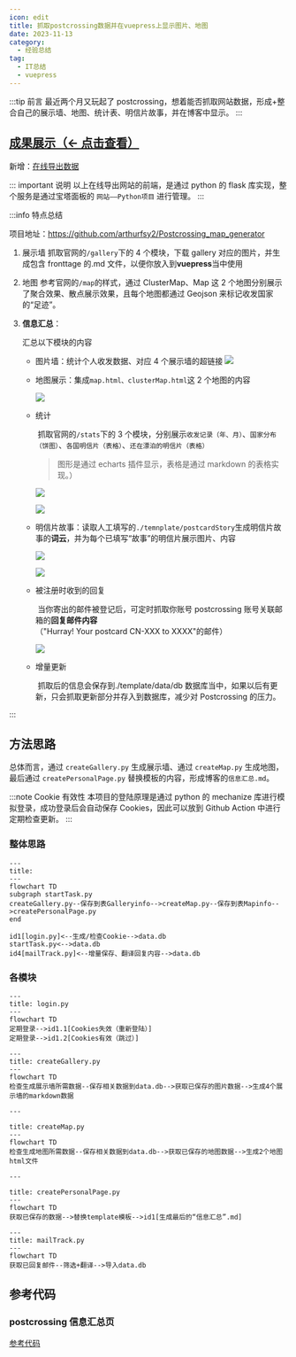```yaml
---
icon: edit
title: 抓取postcrossing数据并在vuepress上显示图片、地图
date: 2023-11-13
category:
  - 经验总结
tag:
  - IT总结
  - vuepress
---
```


:::tip 前言
最近两个月又玩起了 postcrossing，想着能否抓取网站数据，形成+整合自己的展示墙、地图、统计表、明信片故事，并在博客中显示。
:::

## [成果展示（← 点击查看）](/Arthur/postcrossing/信息汇总)

新增：[在线导出数据](https://pcrecap.fengsy.cn/static/index.html)

::: important 说明
以上在线导出网站的前端，是通过 python 的 flask 库实现，整个服务是通过宝塔面板的 `网站——Python项目` 进行管理。
:::

:::info 特点总结

项目地址：https://github.com/arthurfsy2/Postcrossing_map_generator

1. 展示墙
   抓取官网的`/gallery`下的 4 个模块，下载 gallery 对应的图片，并生成包含 fronttage 的.md 文件，以便你放入到**vuepress**当中使用

2. 地图
   参考官网的`/map`的样式，通过 ClusterMap、Map 这 2 个地图分别展示了聚合效果、散点展示效果，且每个地图都通过 Geojson 来标记收发国家的“足迹”。

3. **信息汇总**：

   汇总以下模块的内容

   - 图片墙：统计个人收发数据、对应 4 个展示墙的超链接
     ![](https://raw.gitmirror.com/arthurfsy2/Postcrossing_map_generator/5ee036db3ed9ed63cfebdd16907ef6b4d3f6780a/img/summary01.png)

   - 地图展示：集成`map.html、clusterMap.html`这 2 个地图的内容

     ![](https://raw.gitmirror.com/arthurfsy2/Postcrossing_map_generator/5ee036db3ed9ed63cfebdd16907ef6b4d3f6780a/img/summary02.png)

   - 统计

     ​ 抓取官网的`/stats`下的 3 个模块，分别展示`收发记录（年、月）`、`国家分布（饼图）`、`各国明信片（表格）`、`还在漂泊的明信片（表格）`

     > 图形是通过 echarts 插件显示，表格是通过 markdown 的表格实现。）

     ![](https://raw.gitmirror.com/arthurfsy2/Postcrossing_map_generator/5ee036db3ed9ed63cfebdd16907ef6b4d3f6780a/img/summary03-1.png)

     ![](https://raw.gitmirror.com/arthurfsy2/Postcrossing_map_generator/5ee036db3ed9ed63cfebdd16907ef6b4d3f6780a/img/summary03-2.png)

   - 明信片故事：读取人工填写的`./temnplate/postcardStory`生成明信片故事的**词云**，并为每个已填写“故事”的明信片展示图片、内容

     ![](https://raw.gitmirror.com/arthurfsy2/Postcrossing_map_generator/5ee036db3ed9ed63cfebdd16907ef6b4d3f6780a/img/summary04-1.png)

     ![](https://raw.gitmirror.com/arthurfsy2/Postcrossing_map_generator/5ee036db3ed9ed63cfebdd16907ef6b4d3f6780a/img/summary04-2.png)

   - 被注册时收到的回复

     ​ 当你寄出的邮件被登记后，可定时抓取你账号 postcrossing 账号关联邮箱的**回复邮件内容**（"Hurray! Your postcard CN-XXX to XXXX"的邮件）

     ![](https://raw.gitmirror.com/arthurfsy2/Postcrossing_map_generator/5ee036db3ed9ed63cfebdd16907ef6b4d3f6780a/img/summary05.png)

   - 增量更新

     ​ 抓取后的信息会保存到./template/data/db 数据库当中，如果以后有更新，只会抓取更新部分并存入到数据库，减少对 Postcrossing 的压力。

:::

## 方法思路

总体而言，通过 `createGallery.py` 生成展示墙、通过 `createMap.py` 生成地图，最后通过 `createPersonalPage.py` 替换模板的内容，形成博客的`信息汇总.md`。

:::note Cookie 有效性
本项目的登陆原理是通过 python 的 mechanize 库进行模拟登录，成功登录后会自动保存 Cookies，因此可以放到 Github Action 中进行定期检查更新。
:::

### 整体思路

```mermaid
---
title:
---
flowchart TD
subgraph startTask.py
createGallery.py--保存到表Galleryinfo-->createMap.py--保存到表Mapinfo-->createPersonalPage.py
end

id1[login.py]<--生成/检查Cookie-->data.db
startTask.py<-->data.db
id4[mailTrack.py]<--增量保存、翻译回复内容-->data.db

```

### 各模块

```mermaid
---
title: login.py
---
flowchart TD
定期登录-->id1.1[Cookies失效（重新登陆）]
定期登录-->id1.2[Cookies有效（跳过）]
```

```mermaid
---
title: createGallery.py
---
flowchart TD
检查生成展示墙所需数据--保存相关数据到data.db-->获取已保存的图片数据-->生成4个展示墙的markdown数据
```

```mermaid
---

title: createMap.py
---
flowchart TD
检查生成地图所需数据--保存相关数据到data.db-->获取已保存的地图数据-->生成2个地图html文件
```

```mermaid
---

title: createPersonalPage.py
---
flowchart TD
获取已保存的数据-->替换template模板-->id1[生成最后的“信息汇总”.md]
```

```mermaid
---
title: mailTrack.py
---
flowchart TD
获取已回复邮件--筛选+翻译-->导入data.db
```

## 参考代码

### postcrossing 信息汇总页

[参考代码](https://github.com/arthurfsy2/Postcrossing_map_generator)
